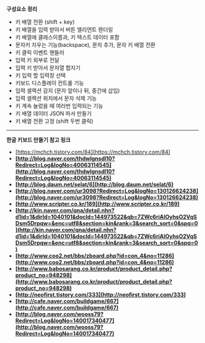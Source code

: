 **구성요소 정리**

- 키 배열 전환 (shift + key)
- 키 배열을 입력 받아서 버튼 엘리먼트 렌더링
- 키 배열에 클래스이름과, 키 텍스트 데이터 포함
- 문자키 지우는 기능(backspace), 문자 추가, 문자 키 배열 전환
- 키 클릭 이벤트 핸들러
- 입력 키 외부로 전달
- 입력 키 받아서 문자열 합지기
- 키 입력 할 입력창 선택
- 키보드 디스플레이 컨트롤 기능
- 입력 셀렉션 감지 (문자 앞이나 뒤, 중간에 삽입)
- 입력 셀렉션 위치에서 문자 삭제 기능
- 키 계속 눌렀을 때 여러번 입력되는 기능
- 키 배열 데이터 JSON 파서 만들기
- 키 배열 전환 고정 (shift 두번 클릭)

-----

**한글 키보드 만들기 참고 링크**

- [https://mchch.tistory.com/84](https://mchch.tistory.com/84)
- **[http://blog.naver.com/thdwlgnsdl10?Redirect=Log&logNo=40063114545](http://blog.naver.com/thdwlgnsdl10?Redirect=Log&logNo=40063114545)**
- **[http://blog.daum.net/selat/6](http://blog.daum.net/selat/6)**
- **[http://blog.naver.com/ur3098?Redirect=Log&logNo=130126624238](http://blog.naver.com/ur3098?Redirect=Log&logNo=130126624238)**
- **[http://www.scripter.co.kr/189](http://www.scripter.co.kr/189)**
- **[http://kin.naver.com/qna/detail.nhn?d1id=1&dirId=1040101&docId=144973522&qb=7ZWc6riAIOyhsO2VqSDsm5Drpqw=&enc=utf8&section=kin&rank=3&search_sort=0&spq=0](http://kin.naver.com/qna/detail.nhn?d1id=1&dirId=1040101&docId=144973522&qb=7ZWc6riAIOyhsO2VqSDsm5Drpqw=&enc=utf8&section=kin&rank=3&search_sort=0&spq=0)**
- **[http://www.coo2.net/bbs/zboard.php?id=con_4&no=11286](http://www.coo2.net/bbs/zboard.php?id=con_4&no=11286)**
- **[http://www.babosarang.co.kr/product/product_detail.php?product_no=948298](http://www.babosarang.co.kr/product/product_detail.php?product_no=948298)**
- **[http://neofirst.tistory.com/333](http://neofirst.tistory.com/333)**
- **[http://cafe.naver.com/buildgame/667](http://cafe.naver.com/buildgame/667)**
- **[http://blog.naver.com/wooss79?Redirect=Log&logNo=140017340477](http://blog.naver.com/wooss79?Redirect=Log&logNo=140017340477)**